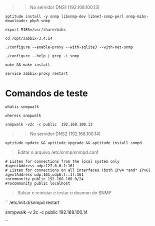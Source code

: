 >> No servidor DNS1 (192.168.100.13)

```
aptitude install -y snmp libsnmp-dev libnet-snmp-perl snmp-mibs-downloader php5-snmp

export MIBS=/usr/share/mibs

cd /opt/zabbix-3.4.14

./configure --enable-proxy --with-sqlite3 --with-net-snmp

./configure --help | grep -i snmp

make && make install

service zabbix-proxy restart
```

# Comandos de teste

```
whatis snmpwalk

whereis snmpwalk

snmpwalk -v2c -c public  192.168.100.13
```


>> No servidor DNS2 (192.168.100.14)

```
aptitude update && aptitude upgrade && aptitude install snmpd

```

> Editar o arquivo /etc/snmp/snmpd.conf

```
# Listen for connections from the local system only
#agentAddress udp:127.0.0.1:161
# Listen for connections on all interfaces (both IPv4 *and* IPv6)
agentAddress udp:161,udp6:[::1]:161
rocommunity public 192.168.100.0/24
#rocommunity public localhost
```

> Salvar e reiniciar e testar o deamon do SNMP

``
/etc/init.d/snmpd restart

snmpwalk -v 2c -c public 192.168.100.14

``
